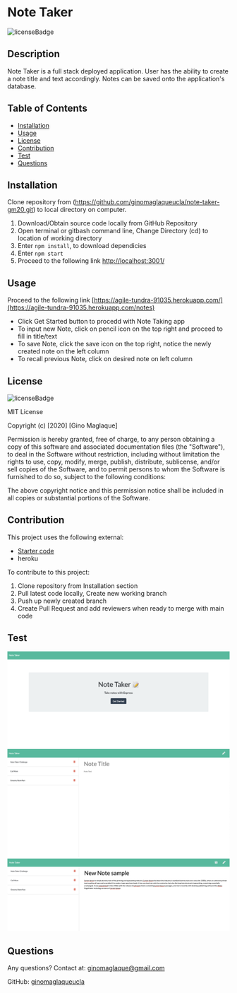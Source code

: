 # Note Taker
![licenseBadge](https://img.shields.io/badge/License-MIT-blue)

## Description
Note Taker is a full stack deployed application. User has the ability to create a note title and text accordingly. Notes can be saved onto the application's database. 

## Table of Contents
* [Installation](#installation)
* [Usage](#usage)
* [License](#license)
* [Contribution](#contribution)
* [Test](#test)
* [Questions](#questions)

## Installation
Clone repository from (https://github.com/ginomaglaqueucla/note-taker-gm20.git) to local directory on computer.
1. Download/Obtain source code locally from GitHub Repository
2. Open terminal or gitbash command line, Change Directory (cd) to location of working directory
3. Enter `npm install`, to download dependicies
4. Enter `npm start`
5. Proceed to the following link [http://localhost:3001/](http://localhost:3001/)

## Usage
Proceed to the following link [https://agile-tundra-91035.herokuapp.com/](https://agile-tundra-91035.herokuapp.com/notes)
- Click Get Started button to procedd with Note Taking app
- To input new Note, click on pencil icon on the top right and proceed to fill in title/text
- To save Note, click the save icon on the top right, notice the newly created note on the left column
- To recall previous Note, click on desired note on left column

## License
![licenseBadge](https://img.shields.io/badge/License-MIT-blue)

MIT License

Copyright (c) [2020] [Gino Maglaque]

Permission is hereby granted, free of charge, to any person obtaining a copy of this software and associated documentation files (the "Software"), to deal in the Software without restriction, including without limitation the rights to use, copy, modify, merge, publish, distribute, sublicense, and/or sell copies of the Software, and to permit persons to whom the Software is furnished to do so, subject to the following conditions:

The above copyright notice and this permission notice shall be included in all copies or substantial portions of the Software.

## Contribution
This project uses the following external: 
- [Starter code](https://github.com/coding-boot-camp/miniature-eureka.git)
- heroku

To contribute to this project:
1. Clone repository from Installation section
2. Pull latest code locally, Create new working branch
3. Push up newly created branch
4. Create Pull Request and add reviewers when ready to merge with main code

## Test

![Homepage](./public/assets/images/Home-Page.png)
![New Note](./public/assets/images/New-Note.png)
![Sample New](./public/assets/images/Sample-New.png)

## Questions
Any questions? Contact at: ginomaglaque@gmail.com

GitHub: [ginomaglaqueucla](https://github.com/ginomaglaqueucla)
